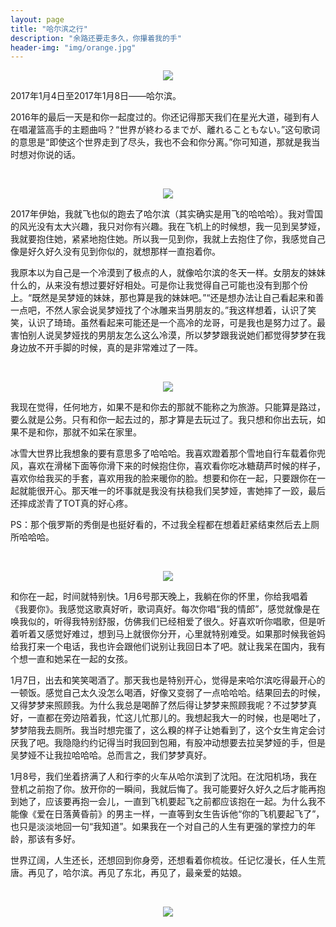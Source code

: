 ```yaml
---
layout: page
title: "哈尔滨之行"
description: "余路还要走多久，你攥着我的手"
header-img: "img/orange.jpg"
---
```



<center>
    <p><img src="http://i1.piimg.com/567571/c312b5fecba2cdb8.jpg" align="center"></p>
</center>

2017年1月4日至2017年1月8日——哈尔滨。

2016年的最后一天是和你一起度过的。你还记得那天我们在星光大道，碰到有人在唱灌篮高手的主题曲吗？“世界が終わるまでが、離れることもない。”这句歌词的意思是“即使这个世界走到了尽头，我也不会和你分离。”你可知道，那就是我当时想对你说的话。
   
<center>
    <p><img src="http://i1.piimg.com/567571/122277b6d5ea5a64.jpg" align="center"></p>
</center>
2017年伊始，我就飞也似的跑去了哈尔滨（其实确实是用飞的哈哈哈）。我对雪国的风光没有太大兴趣，我只对你有兴趣。我在飞机上的时候想，我一见到吴梦娅，我就要抱住她，紧紧地抱住她。所以我一见到你，我就上去抱住了你，我感觉自己像是好久好久没有见到你似的，就想那样一直抱着你。

我原本以为自己是一个冷漠到了极点的人，就像哈尔滨的冬天一样。女朋友的妹妹什么的，从来没有想过要好好相处。可是你让我觉得自己可能也没有到那个份上。“既然是吴梦娅的妹妹，那也算是我的妹妹吧。”“还是想办法让自己看起来和善一点吧，不然人家会说吴梦娅找了个冰雕来当男朋友的。”我这样想着，认识了笑笑，认识了琦琦。虽然看起来可能还是一个高冷的龙哥，可是我也是努力过了。最害怕别人说吴梦娅找的男朋友怎么这么冷漠，所以梦梦跟我说她们都觉得梦梦在我身边放不开手脚的时候，真的是非常难过了一阵。
    
<center>
    <p><img src="http://p1.bpimg.com/567571/74b5250b8cb845e6.jpg" align="center"></p>
</center>   

我现在觉得，任何地方，如果不是和你去的那就不能称之为旅游。只能算是路过，要么就是公务。只有和你一起去过的，那才算是去玩过了。我只想和你出去玩，如果不是和你，那就不如呆在家里。

冰雪大世界比我想象的要有意思多了哈哈哈。我喜欢蹬着那个雪地自行车载着你兜风，喜欢在滑梯下面等你滑下来的时候抱住你，喜欢看你吃冰糖葫芦时候的样子，喜欢你给我买的手套，喜欢用我的脸来暖你的脸。想要和你在一起，只要跟你在一起就能很开心。那天唯一的坏事就是我没有扶稳我们吴梦娅，害她摔了一跤，最后还摔成淤青了TOT真的好心疼。

PS：那个俄罗斯的秀倒是也挺好看的，不过我全程都在想着赶紧结束然后去上厕所哈哈哈。

<center>
    <p><img src="http://p1.bpimg.com/567571/5258f1bab88d6777.jpg" align="center"></p>
</center> 

和你在一起，时间就特别快。1月6号那天晚上，我躺在你的怀里，你给我唱着《我要你》。我感觉这歌真好听，歌词真好。每次你唱“我的情郎”，感觉就像是在唤我似的，听得我特别舒服，仿佛我们已经相爱了很久。好喜欢听你唱歌，但是听着听着又感觉好难过，想到马上就很你分开，心里就特别难受。如果那时候我爸妈给我打来一个电话，我也许会跟他们说别让我回日本了吧。就让我呆在国内，我有个想一直和她呆在一起的女孩。

1月7日，出去和笑笑喝酒了。那天我也是特别开心，觉得是来哈尔滨吃得最开心的一顿饭。感觉自己太久没怎么喝酒，好像又变弱了一点哈哈哈。结果回去的时候，又得梦梦来照顾我。为什么我总是喝醉了然后得让梦梦来照顾我呢？不过梦梦真好，一直都在旁边陪着我，忙这儿忙那儿的。我想起我大一的时候，也是喝吐了，梦梦陪我去厕所。我当时想完蛋了，这么糗的样子让她看到了，这个女生肯定会讨厌我了吧。我隐隐约约记得当时我回到包厢，有股冲动想要去拉吴梦娅的手，但是吴梦娅不让我拉哈哈哈。总而言之，我们梦梦真好。

1月8号，我们坐着挤满了人和行李的火车从哈尔滨到了沈阳。在沈阳机场，我在登机之前抱了你。放开你的一瞬间，我就后悔了。我可能要好久好久之后才能再抱到她了，应该要再抱一会儿，一直到飞机要起飞之前都应该抱在一起。为什么我不能像《爱在日落黄昏前》的男主一样，一直等到女生告诉他“你的飞机要起飞了”，也只是淡淡地回一句“我知道”。如果我在一个对自己的人生有更强的掌控力的年龄，那该有多好。

世界辽阔，人生还长，还想回到你身旁，还想看着你梳妆。任记忆漫长，任人生荒唐。再见了，哈尔滨。再见了东北，再见了，最亲爱的姑娘。
<center>
    <p><img src="http://i1.piimg.com/567571/227a32d51ab5f3ed.jpg" align="center"></p>
</center>    
